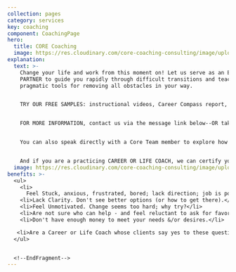 ```yaml
---
collection: pages
category: services
key: coaching
component: CoachingPage
hero:
  title: CORE Coaching
  image: https://res.cloudinary.com/core-coaching-consulting/image/upload/v1596493058/pexels-pixabay-161154_uftaqi.jpg
explanation:
  text: >-
    Change your life and work from this moment on! Let us serve as an EXPERT
    PARTNER to guide you rapidly through difficult transitions and teach you
    pragmatic tools for removing all obstacles in your way. 


    TRY OUR FREE SAMPLES: instructional videos, Career Compass report, and an individualized report of your greatest strength and liability for transitions. 


    FOR MORE INFORMATION, contact us via the message link below--OR take a Premium Profile to get a full report on your transition strengths and weaknesses, attend one of our excellent seminars, or sign up for our life-changing group implementation program. 


    You can also speak directly with a Core Team member to explore how INDIVIDUALIZED COACHING could positively change the course of your life and work now and forever. 


    And if you are a practicing CAREER OR LIFE COACH, we can certify you to enrich your clients with The Balancing Act's processes, programs and profiles.
  image: https://res.cloudinary.com/core-coaching-consulting/image/upload/v1600816113/Coaching_cropped_ibup02.jpg
benefits: >-
  <ul>
    <li>
      Feel Stuck, anxious, frustrated, bored; lack direction; job is poor fit.</li>
    <li>Lack Clarity. Don't see better options (or how to get there).</li>
    <li>Feel Unmotivated. Change seems too hard; why try?</li>
    <li>Are not sure who can help - and feel reluctant to ask for favors.</li>
    <li>Don't have enough money to meet your needs &/or desires.</li>

   <li>Are a Career or Life Coach whose clients say yes to these questions.</li>
  </ul>


  <!--EndFragment-->
---
```

